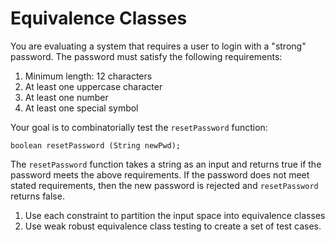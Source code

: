 # Equivalence Classes

You are evaluating a system that requires a user to login with a "strong" password. The password must satisfy the following requirements:

1.	Minimum length: 12 characters
2.	At least one uppercase character
3.	At least one number
4.	At least one special symbol

Your goal is to combinatorially test the `resetPassword` function:

`boolean resetPassword (String newPwd);`

The `resetPassword` function takes a string as an input and returns true if the password meets the above requirements. If the password does not meet stated requirements, then the new password is rejected and `resetPassword` returns false. 

1. Use each constraint to partition the input space into equivalence classes
2. Use weak robust equivalence class testing to create a set of test cases. 

